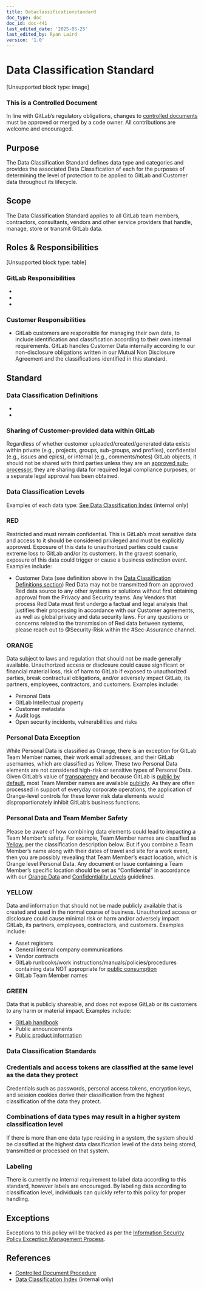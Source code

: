 ```yaml
---
title: Dataclassificationstandard
doc_type: doc
doc_id: doc-441
last_edited_date: '2025-05-25'
last_edited_by: Ryan Laird
version: '1.0'
---
```


# Data Classification Standard

[Unsupported block type: image]
### This is a Controlled Document
In line with GitLab’s regulatory obligations, changes to [ controlled documents](https://handbook.gitlab.com/handbook/security/controlled-document-procedure/) must be approved or merged by a code owner. All contributions are welcome and encouraged.
## Purpose
The Data Classification Standard defines data type and categories and provides the associated Data Classification of each for the purposes of determining the level of protection to be applied to GitLab and Customer data throughout its lifecycle.
## Scope
The Data Classification Standard applies to all GitLab team members, contractors, consultants, vendors and other service providers that handle, manage, store or transmit GitLab data.
## Roles & Responsibilities
[Unsupported block type: table]
### GitLab Responsibilities
- 
- 
- 
### Customer Responsibilities
- GitLab customers are responsible for managing their own data, to include identification and classification according to their own internal requirements. GitLab handles Customer Data internally according to our non-disclosure obligations written in our Mutual Non Disclosure Agreement and the classifications identified in this standard.
## Standard
### Data Classification Definitions
- 
- 
### Sharing of Customer-provided data within GitLab
Regardless of whether customer uploaded/created/generated data exists within private (e.g., projects, groups, sub-groups, and profiles), confidential (e.g., issues and epics), or internal (e.g., comments/notes) GitLab objects, it should not be shared with third parties unless they are an [approved sub-processor](https://about.gitlab.com/privacy/subprocessors/), they are sharing data for required legal compliance purposes, or a separate legal approval has been obtained.
### Data Classification Levels
Examples of each data type: [See Data Classification Index](https://internal.gitlab.com/handbook/security/data_classification/) (internal only)
### RED
Restricted and must remain confidential. This is GitLab’s most sensitive data and access to it should be considered privileged and must be explicitly approved. Exposure of this data to unauthorized parties could cause extreme loss to GitLab and/or its customers. In the gravest scenario, exposure of this data could trigger or cause a business extinction event.
Examples include:
- Customer Data (see definition above in the [Data Classification Definitions section](https://handbook.gitlab.com/handbook/security/data-classification-standard/#data-classification-definitions))
Red Data may not be transmitted from an approved Red data source to any other systems or solutions without first obtaining approval from the Privacy and Security teams. Any Vendors that process Red Data must first undergo a factual and legal analysis that justifies their processing in accordance with our Customer agreements, as well as global privacy and data security laws. For any questions or concerns related to the transmission of Red data between systems, please reach out to @Security-Risk within the #Sec-Assurance channel.
### ORANGE
Data subject to laws and regulation that should not be made generally available. Unauthorized access or disclosure could cause significant or financial material loss, risk of harm to GitLab if exposed to unauthorized parties, break contractual obligations, and/or adversely impact GitLab, its partners, employees, contractors, and customers.
Examples include:
- Personal Data 
- GitLab Intellectual property
- Customer metadata
- Audit logs
- Open security incidents, vulnerabilities and risks
### Personal Data Exception
While Personal Data is classified as Orange, there is an exception for GitLab Team Member names, their work email addresses, and their GitLab usernames, which are classified as Yellow. These two Personal Data elements are not considered high-risk or sensitive types of Personal Data. Given GitLab’s value of [transparency](https://handbook.gitlab.com/handbook/values/#transparency) and because GitLab is [public by default](https://handbook.gitlab.com/handbook/values/#public-by-default), most Team Member names are available [publicly](https://handbook.gitlab.com/handbook/company/team/#close-modal). As they are often processed in support of everyday corporate operations, the application of Orange-level controls for these lower risk data elements would disproportionately inhibit GitLab’s business functions.
### Personal Data and Team Member Safety
Please be aware of how combining data elements could lead to impacting a Team Member’s safety. For example, Team Member names are classified as [Yellow](https://handbook.gitlab.com/handbook/security/data-classification-standard/#yellow), per the classification description below. But if you combine a Team Member’s name along with their dates of travel and site for a work event, then you are possibly revealing that Team Member’s exact location, which is Orange level Personal Data. Any document or Issue containing a Team Member’s specific location should be set as “Confidential” in accordance with our [Orange Data](https://handbook.gitlab.com/handbook/security/data-classification-standard/#orange) and [Confidentiality Levels](https://handbook.gitlab.com/handbook/communication/confidentiality-levels/) guidelines.
### YELLOW
Data and information that should not be made publicly available that is created and used in the normal course of business. Unauthorized access or disclosure could cause minimal risk or harm and/or adversely impact GitLab, its partners, employees, contractors, and customers.
Examples include:
- Asset registers
- General internal company communications
- Vendor contracts
- GitLab runbooks/work instructions/manuals/policies/procedures containing data NOT appropriate for [public consumption](https://handbook.gitlab.com/handbook/communication/confidentiality-levels/#not-public)
- GitLab Team Member names
### GREEN
Data that is publicly shareable, and does not expose GitLab or its customers to any harm or material impact.
Examples include:
- [GitLab handbook](https://handbook.gitlab.com/) 
- Public announcements
- [Public product information](https://docs.gitlab.com/ee/)
### Data Classification Standards
### Credentials and access tokens are classified at the same level as the data they protect
Credentials such as passwords, personal access tokens, encryption keys, and session cookies derive their classification from the highest classification of the data they protect.
### Combinations of data types may result in a higher system classification level
If there is more than one data type residing in a system, the system should be classified at the highest data classification level of the data being stored, transmitted or processed on that system.
### Labeling
There is currently no internal requirement to label data according to this standard, however labels are encouraged. By labeling data according to classification level, individuals can quickly refer to this policy for proper handling.
## Exceptions
Exceptions to this policy will be tracked as per the [Information Security Policy Exception Management Process](https://handbook.gitlab.com/handbook/security/controlled-document-procedure/#exceptions).
## References
- [Controlled Document Procedure](https://handbook.gitlab.com/handbook/security/controlled-document-procedure/)
- [Data Classification Index](https://internal.gitlab.com/handbook/security/data_classification/) (internal only)
